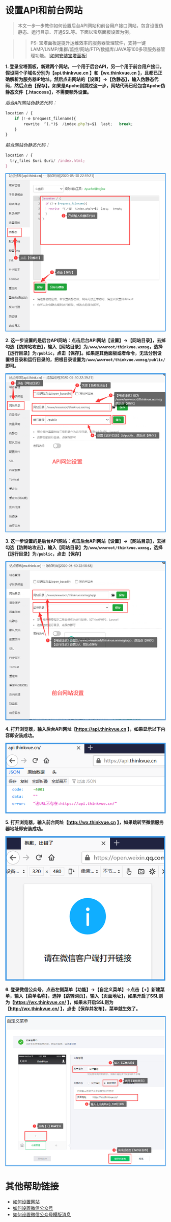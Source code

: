
# 设置API和前台网站

> 本文一步一步教你如何设置后台API网站和前台用户接口网站，包含设置伪静态、运行目录、开通SSL等。下面以宝塔面板设置为例。

>> PS: 宝塔面板是提升运维效率的服务器管理软件，支持一键LAMP/LNMP/集群/监控/网站/FTP/数据库/JAVA等100多项服务器管理功能。[[如何安装宝塔面板](https://www.bt.cn/bbs/thread-19376-1-1.html)]

**1. 登录宝塔面板，新建两个网站，一个用于后台API，另一个用于前台用户接口，假设两个子域名分别为【api.thinkvue.cn 】和【wx.thinkvue.cn 】，且都已正确解析为服务器IP地址。然后点击网站的【设置】→【伪静态】，输入伪静态代码，然后点击【保存】。如果是Apche则跳过这一步，网站代码已经包含Apche伪静态文件【.htaccess】，不需要额外设置。**

*后台API网站伪静态代码：*
```javascript
location / {
	if (!-e $request_filename){
		rewrite  ^(.*)$  /index.php?s=$1  last;   break;
	}
}
```
*前台网站伪静态代码：*
```javascript
location / {
  try_files $uri $uri/ /index.html;
}
```

![模版消息权限](./img/website1.png)


**2. 这一步设置的是后台API网站：点击后台API网站【设置】→【网站目录】，去掉勾选【防跨站攻击】，输入【网站目录】为`/www/wwwroot/thinkvue.wxmsg`，选择【运行目录】为`/public`，点击【保存】。如果是其他面板或者命令，无法分别设置根目录和运行目录的，把根目录设置为`/www/wwwroot/thinkvue.wxmsg/public/`即可。**

![模版消息权限](./img/website2.png)


**3. 这一步设置的是后台API网站：点击后台API网站【设置】→【网站目录】，去掉勾选【防跨站攻击】，输入【网站目录】为`/www/wwwroot/thinkvue.wxmsg`，选择【运行目录】为`/public`，点击【保存】**

![模版消息权限](./img/website3.png)


**4. 打开浏览器，输入后台API网址【https://api.thinkvue.cn 】，如果显示以下内容即安装成功。**

![模版消息权限](./img/website4.png)


**5. 打开浏览器，输入前台网址【http://wx.thinkvue.cn 】，如果跳转至微信服务器地址即安装成功。**

![模版消息权限](./img/website5.png)


**6. 登录微信公众号，点击左侧菜单【功能】→【自定义菜单】→点击【+】新建菜单，输入【菜单名称】，选择【跳转网页】，输入【页面地址】，如果开启了SSL则为【https://wx.thinkvue.cn/ 】，如果未开启SSL则为【http://wx.thinkvue.cn/ 】，点击【保存并发布】，菜单就生效了。**

![模版消息权限](./img/website6.png)


# 其他帮助链接

- [如何设置网站](./website.md)
- [如何设置微信公众号](./wechat_auth.md)
- [如何设置微信公众号模版消息](./template_id.md)
